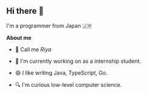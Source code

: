 ## Hi there 👋

I'm a programmer from Japan 🇯🇵

**About me**

- 💬 Call me *Riya*

- 🔭 I'm currently working on as a internship student.

- 😄 I like writing Java, TypeScript, Go.

- 🔍️ I'm curious low-level computer science.
